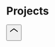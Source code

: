 # Projects
<button aria-label="Collapse projects section" aria-expanded="true" aria-controls="projects-expandable-content" id="ember845" class="pv-accomplishments-block__expand artdeco-button artdeco-button--circle artdeco-button--muted artdeco-button--2 artdeco-button--tertiary ember-view">  <li-icon aria-hidden="true" type="chevron-up-icon" class="artdeco-button__icon"><svg xmlns="http://www.w3.org/2000/svg" viewBox="0 0 24 24" data-supported-dps="24x24" fill="currentColor" class="mercado-match" width="24" height="24" focusable="false">
  <path d="M22 17L12 9.5 2 17v-2.5L12 7l10 7.5z"></path>
</svg></li-icon>

<span class="artdeco-button__text">
    
</span></button>
